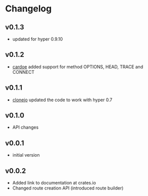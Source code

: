 # Changelog

## v0.1.3
- updated for hyper 0.9.10

## v0.1.2
- [cardoe](https://github.com/cardoe) added support for method OPTIONS, HEAD, TRACE and CONNECT

## v0.1.1
- [clonejo](https://github.com/clonejo) updated the code to work with hyper 0.7

## v0.1.0
- API changes

## v0.0.1
- initial version

## v0.0.2
* Added link to documentation at crates.io
* Changed route creation API (introduced route builder)
